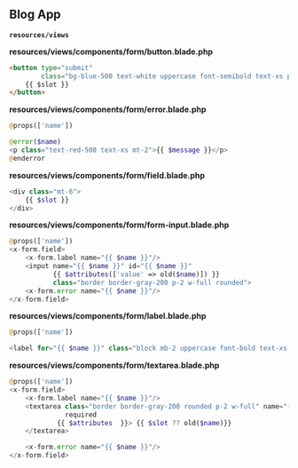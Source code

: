 ## Blog App


**`resources/views`**

**resources/views/components/form/button.blade.php**
```html
<button type="submit"
        class="bg-blue-500 text-white uppercase font-semibold text-xs py-2 px-10 rounded-2xl hover:bg-blue-600 mt-5">
    {{ $slot }}
</button>

```

**resources/views/components/form/error.blade.php**
```php
@props(['name'])

@error($name)
<p class="text-red-500 text-xs mt-2">{{ $message }}</p>
@enderror
```

**resources/views/components/form/field.blade.php**
```php
<div class="mt-6">
    {{ $slot }}
</div>
```

**resources/views/components/form/form-input.blade.php**
```php
@props(['name'])
<x-form.field>
    <x-form.label name="{{ $name }}"/>
    <input name="{{ $name }}" id="{{ $name }}"
           {{ $attributes(['value' => old($name)]) }}
           class="border border-gray-200 p-2 w-full rounded">
    <x-form.error name="{{ $name }}"/>
</x-form.field>
```

**resources/views/components/form/label.blade.php**
```php
@props(['name'])

<label for="{{ $name }}" class="block mb-2 uppercase font-bold text-xs text-gray-700">{{ ucwords($name) }}</label>
```

**resources/views/components/form/textarea.blade.php**
```php
@props(['name'])
<x-form.field>
    <x-form.label name="{{ $name }}"/>
    <textarea class="border border-gray-200 rounded p-2 w-full" name="{{ $name }}" id="{{ $name }}"
              required
            {{ $attributes  }}> {{ $slot ?? old($name)}}
    </textarea>

    <x-form.error name="{{ $name }}"/>
</x-form.field>

```

